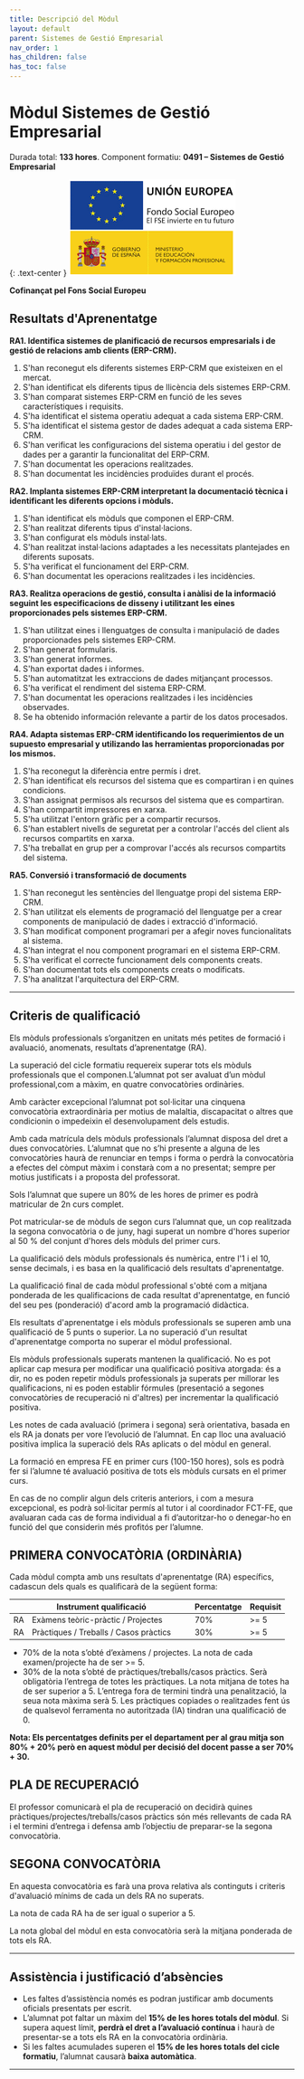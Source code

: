 ```yaml
---
title: Descripció del Mòdul
layout: default
parent: Sistemes de Gestió Empresarial
nav_order: 1
has_children: false
has_toc: false
---
```


# Mòdul Sistemes de Gestió Empresarial

Durada total: **133 hores**.
Component formatiu: **0491 – Sistemes de Gestió Empresarial**

{: .text-center }
![Fons Social Europeu](./imatges/fse.png "Fons Social Europeu")

**Cofinançat pel Fons Social Europeu**

## Resultats d'Aprenentatge

**RA1. Identifica sistemes de planificació de recursos empresarials i de gestió de relacions amb clients (ERP-CRM).**

1. S'han reconegut els diferents sistemes ERP-CRM que existeixen en el mercat.
2. S'han identificat els diferents tipus de llicència dels sistemes ERP-CRM.
3. S'han comparat sistemes ERP-CRM en funció de les seves característiques i requisits.
4. S'ha identificat el sistema operatiu adequat a cada sistema ERP-CRM.
5. S'ha identificat el sistema gestor de dades adequat a cada sistema ERP-CRM.
6. S'han verificat les configuracions del sistema operatiu i del gestor de
dades per a garantir la funcionalitat del ERP-CRM.
7. S'han documentat les operacions realitzades.
8. S'han documentat les incidències produïdes durant el procés.

**RA2. Implanta sistemes ERP-CRM interpretant la documentació tècnica i identificant les diferents opcions i mòduls.**

1. S'han identificat els mòduls que componen el ERP-CRM.
2. S'han realitzat diferents tipus d'instal·lacions.
3. S'han configurat els mòduls instal·lats.
4. S'han realitzat instal·lacions adaptades a les necessitats plantejades en diferents
suposats.
5. S'ha verificat el funcionament del ERP-CRM.
6. S'han documentat les operacions realitzades i les incidències.

**RA3. Realitza operacions de gestió, consulta i anàlisi de la informació seguint les especificacions de disseny i utilitzant les eines proporcionades pels sistemes ERP-CRM.**

1. S'han utilitzat eines i llenguatges de consulta i manipulació de dades proporcionades pels sistemes ERP-CRM.
2. S'han generat formularis.
3. S'han generat informes.
4. S'han exportat dades i informes.
5. S'han automatitzat les extraccions de dades mitjançant processos.
6. S'ha verificat el rendiment del sistema ERP-CRM.
7. S'han documentat les operacions realitzades i les incidències observades.
8. Se ha obtenido información relevante a partir de los datos procesados.

**RA4. Adapta sistemas ERP-CRM identificando los requerimientos de un supuesto empresarial y utilizando las herramientas proporcionadas por los mismos.**

1. S'ha reconegut la diferència entre permís i dret.
2. S'han identificat els recursos del sistema que es compartiran i en quines condicions.
3. S'han assignat permisos als recursos del sistema que es compartiran.
4. S'han compartit impressores en xarxa.
5. S'ha utilitzat l'entorn gràfic per a compartir recursos.
6. S'han establert nivells de seguretat per a controlar l'accés del client als recursos
compartits en xarxa.
7. S'ha treballat en grup per a comprovar l'accés als recursos compartits del sistema.

**RA5. Conversió i transformació de documents**

1. S'han reconegut les sentències del llenguatge propi del sistema ERP-CRM.
2. S'han utilitzat els elements de programació del llenguatge per a crear
components de manipulació de dades i extracció d'informació.
3. S'han modificat component programari per a afegir noves
funcionalitats al sistema.
4. S'han integrat el nou component programari en el sistema ERP-CRM.
5. S'ha verificat el correcte funcionament dels components creats.
6. S'han documentat tots els components creats o modificats.
7. S'ha analitzat l'arquitectura del ERP-CRM.

---

## Criteris de qualificació

Els mòduls professionals s’organitzen en unitats més petites de formació i avaluació, anomenats, resultats d’aprenentatge (RA).

La superació del cicle formatiu requereix superar tots els mòduls professionals que el componen.L’alumnat pot ser avaluat d’un mòdul professional,com a màxim, en quatre convocatòries ordinàries. 

Amb caràcter excepcional l’alumnat pot sol·licitar una cinquena convocatòria extraordinària per motius de malaltia, discapacitat o altres que condicionin o impedeixin el desenvolupament dels estudis.

Amb cada matrícula dels mòduls professionals l’alumnat disposa del dret a dues convocatòries. L’alumnat que no s’hi presente a alguna de les convocatòries haurà de renunciar en temps i forma o perdrà la convocatòria a efectes del còmput màxim i constarà com a no presentat; sempre per motius justificats i a proposta del professorat.

Sols l’alumnat que supere un 80% de les hores de primer es podrà matricular de 2n curs complet.

Pot matricular-se de mòduls de segon curs l’alumnat que, un cop realitzada la segona convocatòria o de juny, hagi superat un nombre d'hores superior al 50 % del conjunt d'hores dels mòduls del primer curs.

La qualificació dels mòduls professionals és numèrica, entre l'1 i el 10, sense decimals, i es
basa en la qualificació dels resultats d'aprenentatge.

La qualificació final de cada mòdul professional s'obté com a mitjana ponderada de les qualificacions de cada resultat d'aprenentatge, en funció del seu pes (ponderació) d'acord amb la programació didàctica.

Els resultats d'aprenentatge i els mòduls professionals se superen amb una qualificació de
5 punts o superior. La no superació d'un resultat d'aprenentatge comporta no superar el mòdul professional.

Els mòduls professionals superats mantenen la qualificació. No es pot aplicar cap mesura
per modificar una qualificació positiva atorgada: és a dir, no es poden repetir mòduls professionals ja superats per millorar les qualificacions, ni es poden establir fórmules (presentació a segones convocatòries de recuperació ni d'altres) per incrementar la qualificació positiva.

Les notes de cada avaluació (primera i segona) serà orientativa, basada en els RA ja donats
per vore l’evolució de l’alumnat. En cap lloc una avaluació positiva implica la superació dels
RAs aplicats o del mòdul en general.

La formació en empresa FE en primer curs (100-150 hores), sols es podrà fer si l’alumne té avaluació positiva de tots els mòduls cursats en el primer curs.

En cas de no complir algun dels criteris anteriors, i com a mesura excepcional, es podrà sol·licitar permís al tutor i al coordinador FCT-FE, que avaluaran cada cas de forma individual a fi d’autoritzar-ho o denegar-ho en funció del que considerin més profitós per l’alumne.

## PRIMERA CONVOCATÒRIA (ORDINÀRIA)
Cada mòdul compta amb uns resultats d'aprenentatge (RA) específics, cadascun dels quals es qualificarà de la següent forma:

|    | Instrument qualificació                        |  |  | Percentatge   | Requisit |
|----|------------------------------------------------|---------------------|----------|-------------|-
| RA | Exàmens teòric-pràctic / Projectes             |  |  | 70%           | >= 5      |             |          
| RA | Pràctiques / Treballs / Casos pràctics         |  |  | 30%          | >= 5     |             |          

* 70% de la nota s’obté d’exàmens / projectes. La nota de cada examen/projecte ha de ser >= 5.
* 30% de la nota s’obté de pràctiques/treballs/casos pràctics. Serà obligatòria l’entrega de
totes les pràctiques. La nota mitjana de totes ha de ser superior a 5. L’entrega fora de termini tindrà una penalització, la seua nota màxima serà 5. Les pràctiques copiades o
realitzades fent ús de qualsevol ferramenta no autoritzada (IA) tindran una qualificació de 0.

**Nota: Els percentatges definits per el departament per al grau mitja son 80% + 20% però en aquest mòdul per decisió del docent passe a ser 70% + 30.**

## PLA DE RECUPERACIÓ
El professor comunicarà el pla de recuperació on decidirà quines pràctiques/projectes/treballs/casos pràctics són més rellevants de cada RA i el termini d’entrega i defensa 
amb l’objectiu de preparar-se la segona convocatòria.

## SEGONA CONVOCATÒRIA
En aquesta convocatòria es farà una prova relativa als continguts i criteris d'avaluació mínims de cada un dels RA no superats.

La nota de cada RA ha de ser igual o superior a 5.

La nota global del mòdul en esta convocatòria serà la mitjana ponderada de tots els RA.

---

## Assistència i justificació d’absències

* Les faltes d’assistència només es podran justificar amb documents oficials presentats per escrit.
* L’alumnat pot faltar un màxim del **15% de les hores totals del mòdul**. Si supera aquest límit, **perdrà el dret a l’avaluació contínua** i haurà de presentar-se a tots els RA en la convocatòria ordinària.
* Si les faltes acumulades superen el **15% de les hores totals del cicle formatiu**, l’alumnat causarà **baixa automàtica**.

---
